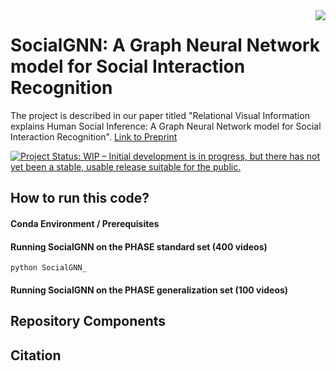 <img src="icon.png" align="right" />

# SocialGNN: A Graph Neural Network model for Social Interaction Recognition 

The project is described in our paper titled "Relational Visual Information explains Human Social Inference: A Graph Neural Network model for Social Interaction Recognition". [Link to Preprint](https://psyarxiv.com/5cuyr)

[![Project Status: WIP – Initial development is in progress, but there has not yet been a stable, usable release suitable for the public.](https://www.repostatus.org/badges/latest/wip.svg)](https://www.repostatus.org/#wip)


## How to run this code?

#### Conda Environment / Prerequisites

#### Running SocialGNN on the PHASE standard set (400 videos)
```
python SocialGNN_
```
#### Running SocialGNN on the PHASE generalization set (100 videos)

## Repository Components

## Citation

